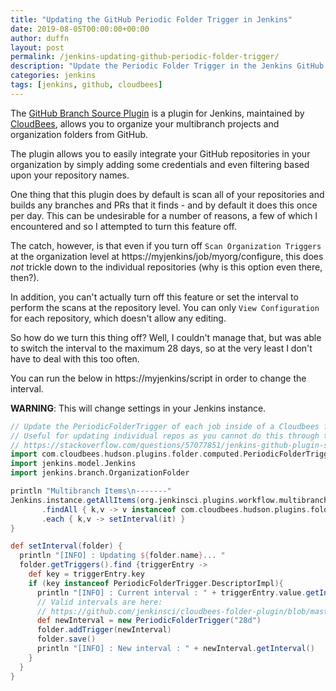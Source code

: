 ```yaml
---
title: "Updating the GitHub Periodic Folder Trigger in Jenkins"
date: 2019-08-05T00:00:00+00:00
author: duffn
layout: post
permalink: /jenkins-updating-github-periodic-folder-trigger/
description: "Update the Periodic Folder Trigger in the Jenkins GitHub Branch Source plugin."
categories: jenkins
tags: [jenkins, github, cloudbees]
---
```


The [GitHub Branch Source Plugin](https://plugins.jenkins.io/github-branch-source)
is a plugin for Jenkins, maintained by [CloudBees](https://www.cloudbees.com/), allows you to organize your multibranch projects
and organization folders from GitHub.

The plugin allows you to easily integrate your GitHub repositories in your organization by
simply adding some credentials and even filtering based upon your repository names.

One thing that this plugin does by default is scan all of your repositories and builds
any branches and PRs that it finds - and by default it does this once per day. This can be
undesirable for a number of reasons, a few of which I encountered and so I attempted to turn
this feature off.

The catch, however, is that even if you turn off `Scan Organization Triggers` at the organization
level at https://myjenkins/job/myorg/configure, this does _not_ trickle down to the individual
repositories (why is this option even there, then?).

In addition, you can't actually turn off this feature or set the interval to perform the scans
at the repository level. You can only `View Configuration` for each repository, which
doesn't allow any editing.

So how do we turn this thing off? Well, I couldn't manage that, but was able to switch the
interval to the maximum 28 days, so at the very least I don't have to deal with this too often.

You can run the below in https://myjenkins/script in order to change the interval.

**WARNING**: This will change settings in your Jenkins instance.

```groovy
// Update the PeriodicFolderTrigger of each job inside of a Cloudbees folder.
// Useful for updating individual repos as you cannot do this through the UI.
// https://stackoverflow.com/questions/57077851/jenkins-github-plugin-scan-organization-triggers
import com.cloudbees.hudson.plugins.folder.computed.PeriodicFolderTrigger
import jenkins.model.Jenkins
import jenkins.branch.OrganizationFolder

println "Multibranch Items\n-------"
Jenkins.instance.getAllItems(org.jenkinsci.plugins.workflow.multibranch.WorkflowMultiBranchProject.class).each { it.triggers
       .findAll { k,v -> v instanceof com.cloudbees.hudson.plugins.folder.computed.PeriodicFolderTrigger }
       .each { k,v -> setInterval(it) }
}

def setInterval(folder) {
  println "[INFO] : Updating ${folder.name}... "
  folder.getTriggers().find {triggerEntry ->
    def key = triggerEntry.key
    if (key instanceof PeriodicFolderTrigger.DescriptorImpl){
      println "[INFO] : Current interval : " + triggerEntry.value.getInterval()
      // Valid intervals are here:
      // https://github.com/jenkinsci/cloudbees-folder-plugin/blob/master/src/main/java/com/cloudbees/hudson/plugins/folder/computed/PeriodicFolderTrigger.java#L261-L278
      def newInterval = new PeriodicFolderTrigger("28d")
      folder.addTrigger(newInterval)
      folder.save()
      println "[INFO] : New interval : " + newInterval.getInterval()
    }
  }
}
```

